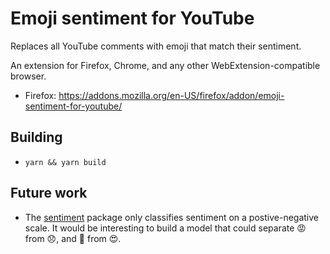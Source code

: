 # Emoji sentiment for YouTube

Replaces all YouTube comments with emoji that match their sentiment.

An extension for Firefox, Chrome, and any other WebExtension-compatible browser.

* Firefox: https://addons.mozilla.org/en-US/firefox/addon/emoji-sentiment-for-youtube/

## Building

* `yarn && yarn build`

## Future work

* The [sentiment](https://github.com/thisandagain/sentiment) package only classifies sentiment on a postive-negative scale. It would be interesting to build a model that could separate 😡 from 😞, and 🤣 from 😍.
